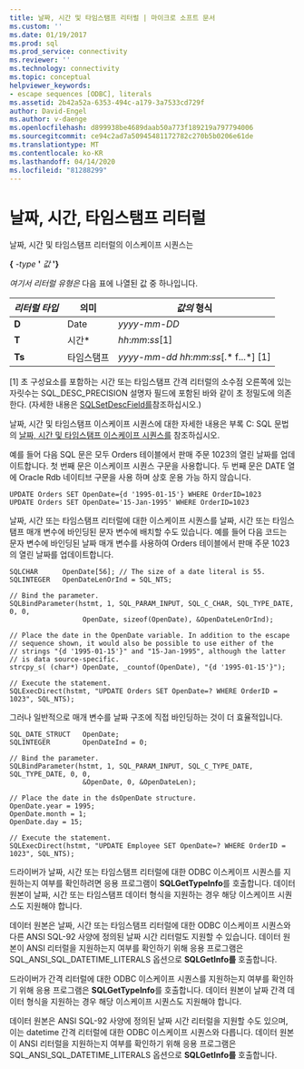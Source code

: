```yaml
---
title: 날짜, 시간 및 타임스탬프 리터럴 | 마이크로 소프트 문서
ms.custom: ''
ms.date: 01/19/2017
ms.prod: sql
ms.prod_service: connectivity
ms.reviewer: ''
ms.technology: connectivity
ms.topic: conceptual
helpviewer_keywords:
- escape sequences [ODBC], literals
ms.assetid: 2b42a52a-6353-494c-a179-3a7533cd729f
author: David-Engel
ms.author: v-daenge
ms.openlocfilehash: d899938be4689daab50a773f189219a797794006
ms.sourcegitcommit: ce94c2ad7a50945481172782c270b5b0206e61de
ms.translationtype: MT
ms.contentlocale: ko-KR
ms.lasthandoff: 04/14/2020
ms.locfileid: "81288299"
---
```

# <a name="date-time-and-timestamp-literals"></a>날짜, 시간, 타임스탬프 리터럴
날짜, 시간 및 타임스탬프 리터럴의 이스케이프 시퀀스는  
  
 **{**  _-type_ **'** _값_ **'}**  
  
 *여기서 리터럴 유형은* 다음 표에 나열된 값 중 하나입니다.  
  
|*리터럴 타입*|의미|*값의* 형식|  
|---------------------|-------------|-----------------------|  
|**D**|Date|*yyyy*-*mm*-*DD*|  
|**T**|시간*|*hh*:*mm*:*ss*[1]|  
|**Ts**|타임스탬프|*yyyy*-*mm*-*dd* *hh*:*mm*:*ss*[.* f...*] [1]|  
  
 [1] 초 구성요소를 포함하는 시간 또는 타임스탬프 간격 리터럴의 소수점 오른쪽에 있는 자릿수는 SQL_DESC_PRECISION 설명자 필드에 포함된 바와 같이 초 정밀도에 의존한다. (자세한 내용은 [SQLSetDescField를](../../../odbc/reference/syntax/sqlsetdescfield-function.md)참조하십시오.)  
  
 날짜, 시간 및 타임스탬프 이스케이프 시퀀스에 대한 자세한 내용은 부록 C: SQL 문법의 [날짜, 시간 및 타임스탬프 이스케이프 시퀀스를](../../../odbc/reference/appendixes/date-time-and-timestamp-escape-sequences.md) 참조하십시오.  
  
 예를 들어 다음 SQL 문은 모두 Orders 테이블에서 판매 주문 1023의 열린 날짜를 업데이트합니다. 첫 번째 문은 이스케이프 시퀀스 구문을 사용합니다. 두 번째 문은 DATE 열에 Oracle Rdb 네이티브 구문을 사용 하며 상호 운용 가능 하지 않습니다.  
  
```  
UPDATE Orders SET OpenDate={d '1995-01-15'} WHERE OrderID=1023  
UPDATE Orders SET OpenDate='15-Jan-1995' WHERE OrderID=1023  
```  
  
 날짜, 시간 또는 타임스탬프 리터럴에 대한 이스케이프 시퀀스를 날짜, 시간 또는 타임스탬프 매개 변수에 바인딩된 문자 변수에 배치할 수도 있습니다. 예를 들어 다음 코드는 문자 변수에 바인딩된 날짜 매개 변수를 사용하여 Orders 테이블에서 판매 주문 1023의 열린 날짜를 업데이트합니다.  
  
```  
SQLCHAR      OpenDate[56]; // The size of a date literal is 55.  
SQLINTEGER   OpenDateLenOrInd = SQL_NTS;  
  
// Bind the parameter.  
SQLBindParameter(hstmt, 1, SQL_PARAM_INPUT, SQL_C_CHAR, SQL_TYPE_DATE, 0, 0,  
                  OpenDate, sizeof(OpenDate), &OpenDateLenOrInd);  
  
// Place the date in the OpenDate variable. In addition to the escape  
// sequence shown, it would also be possible to use either of the  
// strings "{d '1995-01-15'}" and "15-Jan-1995", although the latter  
// is data source-specific.  
strcpy_s( (char*) OpenDate, _countof(OpenDate), "{d '1995-01-15'}");  
  
// Execute the statement.  
SQLExecDirect(hstmt, "UPDATE Orders SET OpenDate=? WHERE OrderID = 1023", SQL_NTS);  
```  
  
 그러나 일반적으로 매개 변수를 날짜 구조에 직접 바인딩하는 것이 더 효율적입니다.  
  
```  
SQL_DATE_STRUCT   OpenDate;  
SQLINTEGER        OpenDateInd = 0;  
  
// Bind the parameter.  
SQLBindParameter(hstmt, 1, SQL_PARAM_INPUT, SQL_C_TYPE_DATE, SQL_TYPE_DATE, 0, 0,  
                  &OpenDate, 0, &OpenDateLen);  
  
// Place the date in the dsOpenDate structure.  
OpenDate.year = 1995;  
OpenDate.month = 1;  
OpenDate.day = 15;  
  
// Execute the statement.  
SQLExecDirect(hstmt, "UPDATE Employee SET OpenDate=? WHERE OrderID = 1023", SQL_NTS);  
```  
  
 드라이버가 날짜, 시간 또는 타임스탬프 리터럴에 대한 ODBC 이스케이프 시퀀스를 지원하는지 여부를 확인하려면 응용 프로그램이 **SQLGetTypeInfo**를 호출합니다. 데이터 원본이 날짜, 시간 또는 타임스탬프 데이터 형식을 지원하는 경우 해당 이스케이프 시퀀스도 지원해야 합니다.  
  
 데이터 원본은 날짜, 시간 또는 타임스탬프 리터럴에 대한 ODBC 이스케이프 시퀀스와 다른 ANSI SQL-92 사양에 정의된 날짜 시간 리터럴도 지원할 수 있습니다. 데이터 원본이 ANSI 리터럴을 지원하는지 여부를 확인하기 위해 응용 프로그램은 SQL_ANSI_SQL_DATETIME_LITERALS 옵션으로 **SQLGetInfo를** 호출합니다.  
  
 드라이버가 간격 리터럴에 대한 ODBC 이스케이프 시퀀스를 지원하는지 여부를 확인하기 위해 응용 프로그램은 **SQLGetTypeInfo**를 호출합니다. 데이터 원본이 날짜 간격 데이터 형식을 지원하는 경우 해당 이스케이프 시퀀스도 지원해야 합니다.  
  
 데이터 원본은 ANSI SQL-92 사양에 정의된 날짜 시간 리터럴을 지원할 수도 있으며, 이는 datetime 간격 리터럴에 대한 ODBC 이스케이프 시퀀스와 다릅니다. 데이터 원본이 ANSI 리터럴을 지원하는지 여부를 확인하기 위해 응용 프로그램은 SQL_ANSI_SQL_DATETIME_LITERALS 옵션으로 **SQLGetInfo를** 호출합니다.
